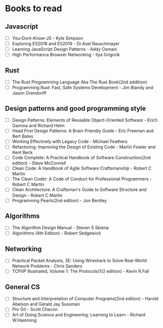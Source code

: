 # Books to read

## Javascript

- [ ] You-Dont-Know-JS - Kyle Simpson
- [ ] Exploring ES2018 and ES2019 - Dr.Axel Rauschmayer
- [ ] Learning JavaScript Design Patterns - Addy Osmani
- [ ] High Performance Browser Networking - Ilya Grigorik

## Rust

- [ ] The Rust Programming Language Aka The Rust Book(2nd addition)
- [ ] Programming Rust: Fast, Safe Systems Development - Jim Blandy and Jason Orendoriff

## Design patterns and good programming style

- [ ] Design Patterns: Elements of Reusable Object-Oriented Software - Erich Gamma and Richard Helm
- [ ] Head First Design Patterns: A Brain-Friendly Guide - Eric Freeman and Bert Bates
- [ ] Working Effectively with Legacy Code - Michael Feathers
- [ ] Refactoring: Improving the Design of Existing Code - Martin Fowler and Kent Beck
- [ ] Code Complete: A Practical Handbook of Software Construction(2nd edition) - Steve McConnell
- [ ] Clean Code: A Handbook of Agile Software Craftsmanship - Robert C Martin
- [ ] The Clean Coder: A Code of Conduct for Professional Programmers - Robert C Martin
- [ ] Clean Architecture: A Craftsman's Guide to Software Structure and Design - Robert C Martin
- [ ] Programming Pearls(2nd edition) - Jon Bentley

## Algorithms

- [ ] The Algorithm Design Manual - Steven S Skiena
- [ ] Algorithms (4th Edition) - Robert Sedgewick

## Networking

- [ ] Practical Packet Analysis, 3E: Using Wireshark to Solve Real-World Network Problems - Chris Sanders
- [ ] TCP/IP Illustrated, Volume 1: The Protocols(1/2 edition) - Kevin R.Fall

## General CS

- [ ] Structure and Interpretation of Computer Programs(2nd edition) - Harold Abelson and Gerald Jay Sussman
- [ ] Pro Git - Scott Chacon
- [ ] Art of Doing Science and Engineering: Learning to Learn - Richard W.Hamming
